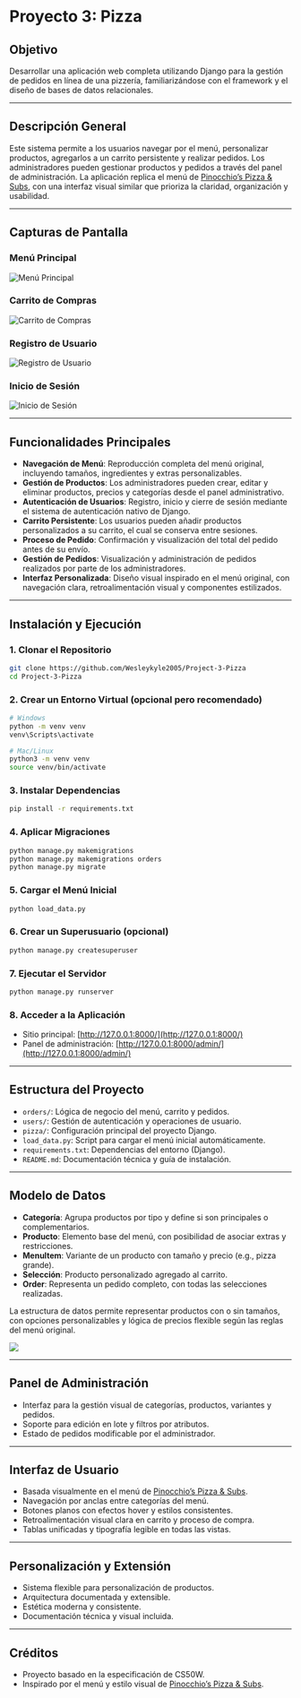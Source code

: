 # Proyecto 3: Pizza

## Objetivo

Desarrollar una aplicación web completa utilizando Django para la gestión de pedidos en línea de una pizzería, familiarizándose con el framework y el diseño de bases de datos relacionales.

---

## Descripción General

Este sistema permite a los usuarios navegar por el menú, personalizar productos, agregarlos a un carrito persistente y realizar pedidos. Los administradores pueden gestionar productos y pedidos a través del panel de administración. La aplicación replica el menú de [Pinocchio’s Pizza & Subs](https://www.pinocchiospizza.net/menu.html), con una interfaz visual similar que prioriza la claridad, organización y usabilidad.

---

## Capturas de Pantalla

### Menú Principal
![Menú Principal](orders/static/images/menu.png)

### Carrito de Compras
![Carrito de Compras](orders/static/images/cart.png)

### Registro de Usuario
![Registro de Usuario](orders/static/images/register.png)

### Inicio de Sesión
![Inicio de Sesión](orders/static/images/login.png)

---

## Funcionalidades Principales

- **Navegación de Menú**: Reproducción completa del menú original, incluyendo tamaños, ingredientes y extras personalizables.
- **Gestión de Productos**: Los administradores pueden crear, editar y eliminar productos, precios y categorías desde el panel administrativo.
- **Autenticación de Usuarios**: Registro, inicio y cierre de sesión mediante el sistema de autenticación nativo de Django.
- **Carrito Persistente**: Los usuarios pueden añadir productos personalizados a su carrito, el cual se conserva entre sesiones.
- **Proceso de Pedido**: Confirmación y visualización del total del pedido antes de su envío.
- **Gestión de Pedidos**: Visualización y administración de pedidos realizados por parte de los administradores.
- **Interfaz Personalizada**: Diseño visual inspirado en el menú original, con navegación clara, retroalimentación visual y componentes estilizados.

---

## Instalación y Ejecución

### 1. Clonar el Repositorio
```bash
git clone https://github.com/Wesleykyle2005/Project-3-Pizza
cd Project-3-Pizza
````

### 2. Crear un Entorno Virtual (opcional pero recomendado)

```bash
# Windows
python -m venv venv
venv\Scripts\activate

# Mac/Linux
python3 -m venv venv
source venv/bin/activate
```

### 3. Instalar Dependencias

```bash
pip install -r requirements.txt
```

### 4. Aplicar Migraciones

```bash
python manage.py makemigrations
python manage.py makemigrations orders
python manage.py migrate
```

### 5. Cargar el Menú Inicial

```bash
python load_data.py
```

### 6. Crear un Superusuario (opcional)

```bash
python manage.py createsuperuser
```

### 7. Ejecutar el Servidor

```bash
python manage.py runserver
```

### 8. Acceder a la Aplicación

* Sitio principal: [http://127.0.0.1:8000/](http://127.0.0.1:8000/)
* Panel de administración: [http://127.0.0.1:8000/admin/](http://127.0.0.1:8000/admin/)

---

## Estructura del Proyecto

* `orders/`: Lógica de negocio del menú, carrito y pedidos.
* `users/`: Gestión de autenticación y operaciones de usuario.
* `pizza/`: Configuración principal del proyecto Django.
* `load_data.py`: Script para cargar el menú inicial automáticamente.
* `requirements.txt`: Dependencias del entorno (Django).
* `README.md`: Documentación técnica y guía de instalación.

---

## Modelo de Datos

* **Categoría**: Agrupa productos por tipo y define si son principales o complementarios.
* **Producto**: Elemento base del menú, con posibilidad de asociar extras y restricciones.
* **MenuItem**: Variante de un producto con tamaño y precio (e.g., pizza grande).
* **Selección**: Producto personalizado agregado al carrito.
* **Order**: Representa un pedido completo, con todas las selecciones realizadas.

La estructura de datos permite representar productos con o sin tamaños, con opciones personalizables y lógica de precios flexible según las reglas del menú original.

[![](https://mermaid.ink/img/pako:eNqNVMFu2zAM_RWDpxZzgjhOHEforbvsUGzAsMumwlBtxRFqUYEkA02D_Ptox3bazFmbS0SK5Hvko3WA3BQSGOSVcO6rEqUVmiPH1g7uhZelsfvgwDGg3xdVBCxQ6DsThZbkcN52jmeFxckR_OGws0oLu-cQBpyA9M6gRO9OtigK5ZVBMh85Hs-gP6wp6tx_GlO-eCtcJrSp0b8LzTv62UWJLmPk-g2NB4n1Ny_1NR5Ovcpzq06Lqjo1VglbyrapNo6GkDeBhcxpGtXgbZsch_4pK5k3s7mGbWwhrWx8T8b0JWsn7WWn3nhRZa7WN7f_UMgy4p5lN7cj2LL4X-uK7i6RXM95vKXvDeNr9XIrSYrGV9C_V1p2FxuFym3fNNpWHLaSQ8QhuJtM6KQF0qINy8OCXt3Pxl8sBcf-aiRr2A0WdEJyPIs2kvBuqrQ0fSzHodTHWc3YOf4ima8HN_gsaFaB42nmH4QOVBxHCKG0qgDmbS1D0NJq0ZjQ6sbBbyVJA4yOT8LRiQShnJ3A38boPs2autwC24jKkVXvGk27l2UIkUjU7psPFlgyj9sawA7wAixeT6NVuopm0SxN1sv1MoQ9sMl8kU7niziK4zRezWdRujiG8NrCRtOEXHESRWkcJclytghB0uNi7EP3uBncqBKOfwE0HJXo?type=png)](https://mermaid.live/edit#pako:eNqNVMFu2zAM_RWDpxZzgjhOHEforbvsUGzAsMumwlBtxRFqUYEkA02D_Ptox3bazFmbS0SK5Hvko3WA3BQSGOSVcO6rEqUVmiPH1g7uhZelsfvgwDGg3xdVBCxQ6DsThZbkcN52jmeFxckR_OGws0oLu-cQBpyA9M6gRO9OtigK5ZVBMh85Hs-gP6wp6tx_GlO-eCtcJrSp0b8LzTv62UWJLmPk-g2NB4n1Ny_1NR5Ovcpzq06Lqjo1VglbyrapNo6GkDeBhcxpGtXgbZsch_4pK5k3s7mGbWwhrWx8T8b0JWsn7WWn3nhRZa7WN7f_UMgy4p5lN7cj2LL4X-uK7i6RXM95vKXvDeNr9XIrSYrGV9C_V1p2FxuFym3fNNpWHLaSQ8QhuJtM6KQF0qINy8OCXt3Pxl8sBcf-aiRr2A0WdEJyPIs2kvBuqrQ0fSzHodTHWc3YOf4ima8HN_gsaFaB42nmH4QOVBxHCKG0qgDmbS1D0NJq0ZjQ6sbBbyVJA4yOT8LRiQShnJ3A38boPs2autwC24jKkVXvGk27l2UIkUjU7psPFlgyj9sawA7wAixeT6NVuopm0SxN1sv1MoQ9sMl8kU7niziK4zRezWdRujiG8NrCRtOEXHESRWkcJclytghB0uNi7EP3uBncqBKOfwE0HJXo)

---

## Panel de Administración

* Interfaz para la gestión visual de categorías, productos, variantes y pedidos.
* Soporte para edición en lote y filtros por atributos.
* Estado de pedidos modificable por el administrador.

---

## Interfaz de Usuario

* Basada visualmente en el menú de [Pinocchio’s Pizza & Subs](https://www.pinocchiospizza.net/menu.html).
* Navegación por anclas entre categorías del menú.
* Botones planos con efectos hover y estilos consistentes.
* Retroalimentación visual clara en carrito y proceso de compra.
* Tablas unificadas y tipografía legible en todas las vistas.

---

## Personalización y Extensión

* Sistema flexible para personalización de productos.
* Arquitectura documentada y extensible.
* Estética moderna y consistente.
* Documentación técnica y visual incluida.

---

## Créditos

* Proyecto basado en la especificación de CS50W.
* Inspirado por el menú y estilo visual de [Pinocchio’s Pizza & Subs](https://www.pinocchiospizza.net/menu.html).